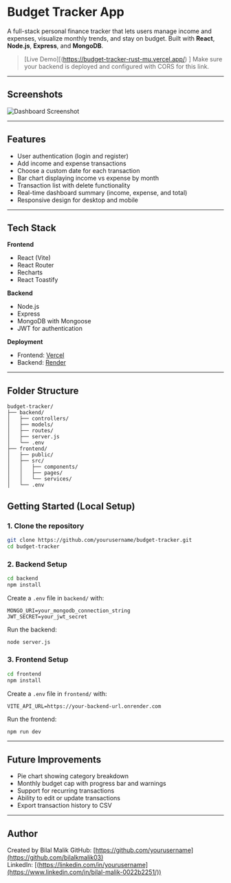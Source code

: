 # Budget Tracker App

A full-stack personal finance tracker that lets users manage income and expenses, visualize monthly trends, and stay on budget. Built with **React**, **Node.js**, **Express**, and **MongoDB**.

> [Live Demo][(https://budget-tracker-rust-mu.vercel.app/) ]
> Make sure your backend is deployed and configured with CORS for this link.

---

## Screenshots

![Dashboard Screenshot](https://github.com/user-attachments/assets/6b833614-079d-40a9-9b4d-5e67cf344085)

---

## Features

- User authentication (login and register)
- Add income and expense transactions
- Choose a custom date for each transaction
- Bar chart displaying income vs expense by month
- Transaction list with delete functionality
- Real-time dashboard summary (income, expense, and total)
- Responsive design for desktop and mobile

---

## Tech Stack

**Frontend**
- React (Vite)
- React Router
- Recharts
- React Toastify

**Backend**
- Node.js
- Express
- MongoDB with Mongoose
- JWT for authentication

**Deployment**
- Frontend: [Vercel](https://vercel.com/)
- Backend: [Render](https://render.com/)

---

## Folder Structure
```
budget-tracker/
├── backend/
│   ├── controllers/
│   ├── models/
│   ├── routes/
│   ├── server.js
│   └── .env
├── frontend/
│   ├── public/
│   ├── src/
│   │   ├── components/
│   │   ├── pages/
│   │   └── services/
│   └── .env
```
## Getting Started (Local Setup)

### 1. Clone the repository
```bash
git clone https://github.com/yourusername/budget-tracker.git
cd budget-tracker
```

### 2. Backend Setup
```bash
cd backend
npm install
```

Create a `.env` file in `backend/` with:
```env
MONGO_URI=your_mongodb_connection_string
JWT_SECRET=your_jwt_secret
```

Run the backend:
```bash
node server.js
```

### 3. Frontend Setup
```bash
cd frontend
npm install
```

Create a `.env` file in `frontend/` with:
```env
VITE_API_URL=https://your-backend-url.onrender.com
```

Run the frontend:
```bash
npm run dev
```

---

## Future Improvements

- Pie chart showing category breakdown  
- Monthly budget cap with progress bar and warnings  
- Support for recurring transactions  
- Ability to edit or update transactions  
- Export transaction history to CSV  

---

## Author

Created by Bilal Malik 
GitHub: [https://github.com/yourusername](https://github.com/bilalkmalik03)  
LinkedIn: [(https://linkedin.com/in/yourusername](https://www.linkedin.com/in/bilal-malik-0022b2251/))
